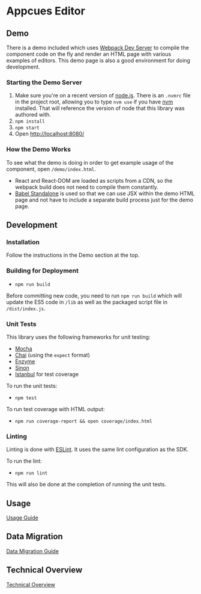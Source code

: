 # Appcues Editor

## Demo

There is a demo included which uses [Webpack Dev Server](https://webpack.github.io/docs/webpack-dev-server.html) to compile the component code on the fly and render an HTML page with various examples of editors. This demo page is also a good environment for doing development.

### Starting the Demo Server

 1. Make sure you're on a recent version of [node.js](https://nodejs.org/en/). There is an `.nvmrc` file in the project root, allowing you to type `nvm use` if you have [nvm](https://github.com/creationix/nvm) installed. That will reference the version of node that this library was authored with.
 1. `npm install`
 2. `npm start`
 3. Open [http://localhost:8080/](http://localhost:8080/)

### How the Demo Works

To see what the demo is doing in order to get example usage of the component, open `/demo/index.html`.

 * React and React-DOM are loaded as scripts from a CDN, so the webpack build does not need to compile them constantly.
 * [Babel Standalone](https://github.com/babel/babel-standalone) is used so that we can use JSX within the demo HTML page and not have to include a separate build process just for the demo page.

## Development

### Installation

Follow the instructions in the Demo section at the top.

### Building for Deployment

  * `npm run build`

Before committing new code, you need to run `npm run build` which will update the ES5 code in `/lib` as well as the packaged script file in `/dist/index.js`.

### Unit Tests

This library uses the following frameworks for unit testing:

 * [Mocha](https://mochajs.org/)
 * [Chai](http://chaijs.com/) (using the `expect` format)
 * [Enzyme](http://airbnb.io/enzyme/)
 * [Sinon](http://sinonjs.org/)
 * [Istanbul](https://istanbul.js.org/) for test coverage

To run the unit tests:

 * `npm test`

To run test coverage with HTML output:

 * `npm run coverage-report && open coverage/index.html`

### Linting

Linting is done with [ESLint](http://eslint.org/). It uses the same lint configuration as the SDK.

To run the lint:

 * `npm run lint`

This will also be done at the completion of running the unit tests.

## Usage

[Usage Guide](docs/Usage.md)

## Data Migration

[Data Migration Guide](docs/DataMigration.md)

## Technical Overview

[Technical Overview](docs/TechnicalOverview.md)
